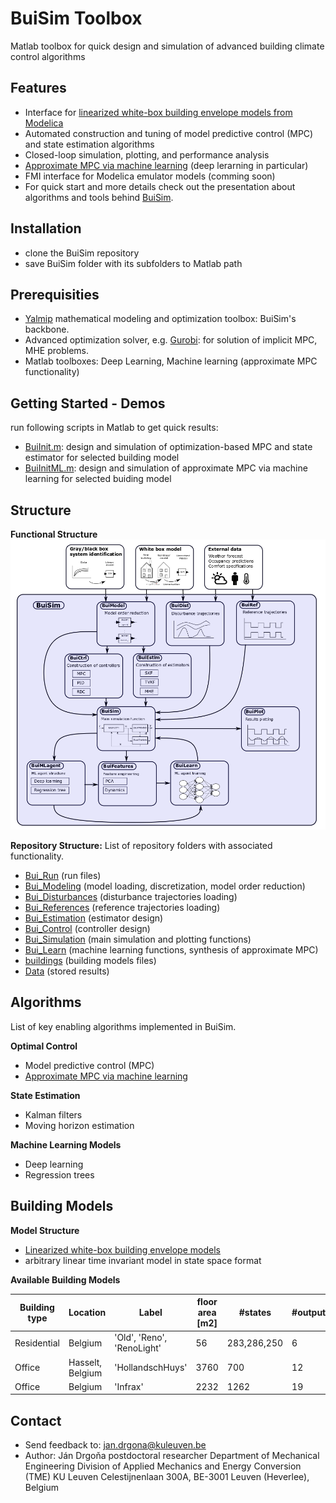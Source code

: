 # BuiSim Toolbox
Matlab toolbox for quick design and simulation of advanced building climate control algorithms

## Features
- Interface for [linearized white-box building envelope models from Modelica](http://www.ep.liu.se/ecp/article.asp?issue=118&article=005&volume=)
- Automated construction and tuning of model predictive control (MPC) and state estimation algorithms
- Closed-loop simulation, plotting, and performance analysis
- [Approximate MPC via machine learning](https://www.sciencedirect.com/science/article/pii/S0306261918302903) (deep lerarning in particular)
- FMI interface for Modelica emulator models (comming soon)
- For quick start and more details check out the presentation about algorithms and tools behind [BuiSim](https://www.researchgate.net/publication/328171184_Tools_and_Techniques_for_Advanced_Model_Predictive_Building_Control).

## Installation
- clone the BuiSim repository
- save BuiSim folder with its subfolders to Matlab path  

## Prerequisities
- [Yalmip](https://yalmip.github.io/) mathematical modeling and optimization toolbox: BuiSim's backbone.
- Advanced optimization solver, e.g. [Gurobi](http://www.gurobi.com/): for solution of implicit MPC, MHE problems.
- Matlab toolboxes: Deep Learning, Machine learning (approximate MPC functionality)

## Getting Started - Demos
run following scripts in Matlab to get quick results:
- [BuiInit.m](https://github.com/drgona/BuiSim/blob/master/Bui_Run/BuiInit.m): design and simulation of optimization-based MPC and state estimator for selected building model
- [BuiInitML.m](https://github.com/drgona/BuiSim/blob/master/Bui_Run/BuiInitML.m): design and simulation of approximate MPC via machine learning for selected buiding model

## Structure
**Functional Structure**
![BuiSim structure](/Data/Page/BuiSim_structure2.png)

**Repository Structure:**
List of repository folders with associated functionality.
- [Bui_Run](https://github.com/drgona/BuiSim/tree/master/Bui_Run) (run files)
- [Bui_Modeling](https://github.com/drgona/BuiSim/tree/master/Bui_Modeling) (model loading, discretization, model order reduction)
- [Bui_Disturbances](https://github.com/drgona/BuiSim/tree/master/Bui_Disturbances) (disturbance trajectories loading)
- [Bui_References](https://github.com/drgona/BuiSim/tree/master/Bui_References) (reference trajectories loading)
- [Bui_Estimation](https://github.com/drgona/BuiSim/tree/master/Bui_Estimation) (estimator design)
- [Bui_Control](https://github.com/drgona/BuiSim/tree/master/Bui_Control) (controller design)
- [Bui_Simulation](https://github.com/drgona/BuiSim/tree/master/Bui_Simulation) (main simulation and plotting functions)
- [Bui_Learn](https://github.com/drgona/BuiSim/tree/master/Bui_Learn) (machine learning functions, synthesis of approximate MPC)
- [buildings](https://github.com/drgona/BuiSim/tree/master/buildings) (building models files)
- [Data](https://github.com/drgona/BuiSim/tree/master/Data) (stored results)

## Algorithms 
List of key enabling algorithms implemented in BuiSim.

**Optimal Control**
- Model predictive control (MPC)
- [Approximate MPC via machine learning](https://www.sciencedirect.com/science/article/pii/S0306261918302903)

**State Estimation**
- Kalman filters
- Moving horizon estimation

**Machine Learning Models**
- Deep learning
- Regression trees

## Building Models

**Model Structure**
- [Linearized white-box building envelope models](http://www.ep.liu.se/ecp/article.asp?issue=118&article=005&volume=)
- arbitrary linear time invariant model in state space format

**Available Building Models**

Building type | Location      |  Label        | floor area [m2] | #states         | #outputs       | #inputs         | #disturbances
------------  | ------------- | ------------- | -------------   | -------------  | -------------   | -------------  | ------------- 
Residential   |  Belgium      | 'Old', 'Reno', 'RenoLight'  | 56 | 283,286,250 | 6    | 6               | 44
Office   |  Hasselt, Belgium      | 'HollandschHuys' | 3760 | 700 | 12    | 73               | 289
Office   |  Belgium      | 'Infrax' | 2232 | 1262 | 19    | 28               | 259

## Contact
- Send feedback to: jan.drgona@kuleuven.be 
- Author: Ján Drgoňa
postdoctoral researcher
Department of Mechanical Engineering
Division of Applied Mechanics and Energy Conversion (TME)
KU Leuven
Celestijnenlaan 300A, BE-3001 Leuven (Heverlee), Belgium




